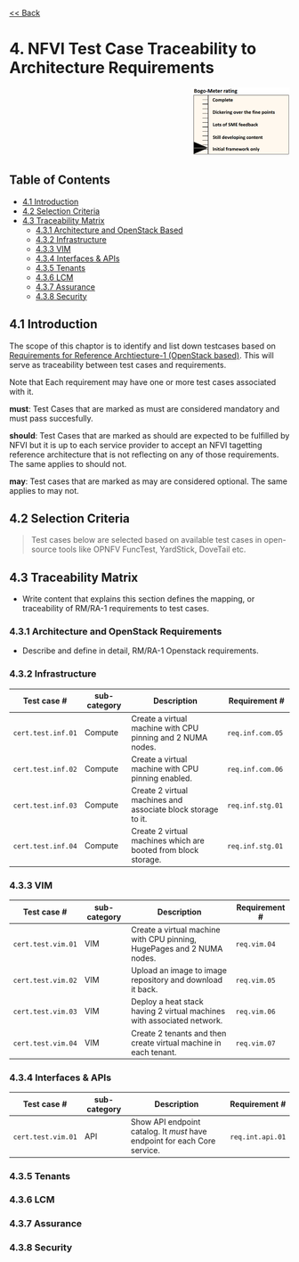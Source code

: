 [<< Back](../)

# 4. NFVI Test Case Traceability to Architecture Requirements
<p align="right"><img src="../figures/bogo_ifo.png" alt="scope" title="Scope" width="35%"/></p>

## Table of Contents
* [4.1 Introduction](#4.1)
* [4.2 Selection Criteria](#4.2)
* [4.3 Traceability Matrix](#4.3)
  * [4.3.1 Architecture and OpenStack Based](#4.3.1)
  * [4.3.2 Infrastructure](#4.3.2)
  * [4.3.3 VIM](#4.3.3)
  * [4.3.4 Interfaces & APIs](#4.3.4)
  * [4.3.5 Tenants](#4.3.5)
  * [4.3.6 LCM](#4.3.6)
  * [4.3.7 Assurance](#4.3.7)
  * [4.3.8 Security](#4.3.8)

<a name="4.1"></a>
## 4.1 Introduction

The scope of this chaptor is to identify and list down testcases based on [Requirements for Reference Archtiecture-1 (OpenStack based)](https://github.com/cntt-n/CNTT/blob/master/doc/ref_arch/openstack/chapters/chapter02.md). This will serve as traceability between test cases and requirements.

Note that Each requirement may have one or more test cases associated with it. 

**must**: Test Cases that are marked as must are considered mandatory and must pass succesfully.

**should**: Test Cases that are marked as should are expected to be fulfilled by NFVI but it is up to each service provider to accept an NFVI tagetting reference architecture that is not reflecting on any of those requirements. The same applies to should not.

**may**: Test cases that are marked as may are considered optional. The same applies to may not.

<a name="4.2"></a>
## 4.2 Selection Criteria
> Test cases below are selected based on available test cases in open-source tools like OPNFV FuncTest, YardStick, DoveTail etc.

<a name="4.3"></a>
## 4.3 Traceability Matrix

- Write content that explains this section defines the mapping, or traceability of RM/RA-1 requirements to test cases.

<a name="4.3.1"></a>
### 4.3.1 Architecture and OpenStack Requirements

- Describe and define in detail, RM/RA-1 Openstack requirements.

<a name="4.3.2"></a>
### 4.3.2 Infrastructure
| Test case # | sub-category | Description | Requirement # |
|----|------------------------------------------------|---------------------------------------------------------------------------------------------------------------------------------------------------------------------------|------------|
| `cert.test.inf.01` | Compute | Create a virtual machine with CPU pinning and 2 NUMA nodes. | `req.inf.com.05` |
| `cert.test.inf.02` | Compute | Create a virtual machine with CPU pinning enabled. | `req.inf.com.06` |
| `cert.test.inf.03` | Compute | Create 2 virtual machines and associate block storage to it. | `req.inf.stg.01	` |
| `cert.test.inf.04` | Compute | Create 2 virtual machines which are booted from block storage. | `req.inf.stg.01	` |

<a name="4.3.3"></a>
### 4.3.3 VIM
| Test case # | sub-category | Description | Requirement # |
|----|------------------------------------------------|---------------------------------------------------------------------------------------------------------------------------------------------------------------------------|------------|
| `cert.test.vim.01` | VIM | Create a virtual machine with CPU pinning, HugePages and 2 NUMA nodes. | `req.vim.04` |
| `cert.test.vim.02` | VIM | Upload an image to image repository and download it back. | `req.vim.05` |
| `cert.test.vim.03` | VIM | Deploy a heat stack having 2 virtual machines with associated network. | `req.vim.06` |
| `cert.test.vim.04` | VIM | Create 2 tenants and then create virtual machine in each tenant. | `req.vim.07` |

<a name="4.3.4"></a>
### 4.3.4 Interfaces & APIs
| Test case # | sub-category | Description | Requirement # |
|----|------------------------------------------------|---------------------------------------------------------------------------------------------------------------------------------------------------------------------------|------------|
| `cert.test.vim.01` | API | Show API endpoint catalog. It *must* have endpoint for each Core service. | `req.int.api.01` |

<a name="4.3.5"></a>
### 4.3.5 Tenants

<a name="4.3.6"></a>
### 4.3.6 LCM

<a name="4.3.7"></a>
### 4.3.7 Assurance

<a name="4.3.8"></a>
### 4.3.8 Security
